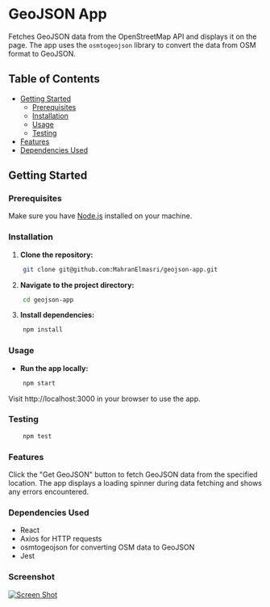 # GeoJSON App

Fetches GeoJSON data from the OpenStreetMap API and displays it on the page. The app uses the `osmtogeojson` library to convert the data from OSM format to GeoJSON.

## Table of Contents

- [Getting Started](#getting-started)
  - [Prerequisites](#prerequisites)
  - [Installation](#installation)
  - [Usage](#usage)
  - [Testing](#testing)
- [Features](#features)
- [Dependencies Used](#dependencies-used)

## Getting Started

### Prerequisites

Make sure you have [Node.js](https://nodejs.org/) installed on your machine.

### Installation

1. **Clone the repository:**

```bash
    git clone git@github.com:MahranElmasri/geojson-app.git
```

2. **Navigate to the project directory:**

```bash
    cd geojson-app
```

3. **Install dependencies:**

```bash
    npm install
```

### Usage

- **Run the app locally:**

```bash
    npm start
```

Visit http://localhost:3000 in your browser to use the app.

### Testing

```bash
    npm test
```

### Features

Click the "Get GeoJSON" button to fetch GeoJSON data from the specified location.
The app displays a loading spinner during data fetching and shows any errors encountered.

### Dependencies Used

- React
- Axios for HTTP requests
- osmtogeojson for converting OSM data to GeoJSON
- Jest

### Screenshot

[![Screen Shot](./src/screen-shot.png)](https://recordit.co/L2hkwc1Hzu)
